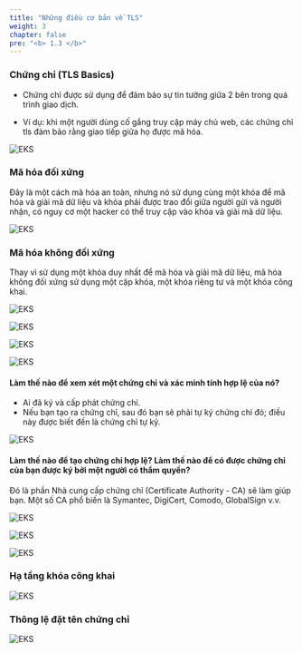 ```yaml
---
title: "Những điều cơ bản về TLS"
weight: 3
chapter: false
pre: "<b> 1.3 </b>"
---
```


### Chứng chỉ (TLS Basics)

- Chứng chỉ được sử dụng để đảm bảo sự tin tưởng giữa 2 bên trong quá trình giao dịch.

- Ví dụ: khi một người dùng cố gắng truy cập máy chủ web, các chứng chỉ tls đảm bảo rằng giao tiếp giữa họ được mã hóa.

![EKS](/images/0002/0001.png?featherlight=false&width=90pc)

### Mã hóa đối xứng
Đây là một cách mã hóa an toàn, nhưng nó sử dụng cùng một khóa để mã hóa và giải mã dữ liệu và khóa phải được trao đổi giữa người gửi và người nhận, có nguy cơ một hacker có thể truy cập vào khóa và giải mã dữ liệu.

![EKS](/images/0002/0002.png?featherlight=false&width=90pc)

### Mã hóa không đối xứng
Thay vì sử dụng một khóa duy nhất để mã hóa và giải mã dữ liệu, mã hóa không đối xứng sử dụng một cặp khóa, một khóa riêng tư và một khóa công khai.

![EKS](/images/0002/0003.png?featherlight=false&width=90pc)

![EKS](/images/0002/0004.png?featherlight=false&width=90pc)


![EKS](/images/0002/0005.png?featherlight=false&width=90pc)


![EKS](/images/0002/0006.png?featherlight=false&width=90pc)


#### Làm thế nào để xem xét một chứng chỉ và xác minh tính hợp lệ của nó?

- Ai đã ký và cấp phát chứng chỉ.
- Nếu bạn tạo ra chứng chỉ, sau đó bạn sẽ phải tự ký chứng chỉ đó; điều này được biết đến là chứng chỉ tự ký.

![EKS](/images/0002/0007.png?featherlight=false&width=90pc)

#### Làm thế nào để tạo chứng chỉ hợp lệ? Làm thế nào để có được chứng chỉ của bạn được ký bởi một người có thẩm quyền?

Đó là phần Nhà cung cấp chứng chỉ (Certificate Authority - CA) sẽ làm giúp bạn. Một số CA phổ biến là Symantec, DigiCert, Comodo, GlobalSign v.v.

![EKS](/images/0002/0008.png?featherlight=false&width=90pc)

![EKS](/images/0002/0009.png?featherlight=false&width=90pc)

![EKS](/images/0002/00010.png?featherlight=false&width=90pc)

### Hạ tầng khóa công khai

![EKS](/images/0002/00011.png?featherlight=false&width=90pc)

### Thông lệ đặt tên chứng chỉ

![EKS](/images/0002/00012.png?featherlight=false&width=90pc)